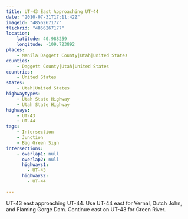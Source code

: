 ```yaml
---
title: UT-43 East Approaching UT-44
date: "2010-07-31T17:11:42Z"
imageid: "4856267177"
flickrid: "4856267177"
location:
    latitude: 40.988259
    longitude: -109.723892
places:
    - Manila|Daggett County|Utah|United States
counties:
    - Daggett County|Utah|United States
countries:
    - United States
states:
    - Utah|United States
highwaytypes:
    - Utah State Highway
    - Utah State Highway
highways:
    - UT-43
    - UT-44
tags:
    - Intersection
    - Junction
    - Big Green Sign
intersections:
    - overlap1: null
      overlap2: null
      highways1:
        - UT-43
      highways2:
        - UT-44

---
```

UT-43 east approaching UT-44.  Use UT-44 east for Vernal, Dutch John, and Flaming Gorge Dam.  Continue east on UT-43 for Green River.